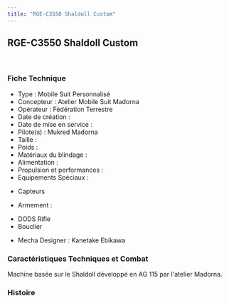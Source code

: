 ```yaml
---
title: "RGE-C3550 Shaldoll Custom"
---
```


RGE-C3550 Shaldoll Custom
-------------------------

 


### Fiche Technique


- Type : Mobile Suit Personnalisé  
- Concepteur : Atelier Mobile Suit Madorna  
- Opérateur : Fédération Terrestre  
- Date de création :   
- Date de mise en service :   
- Pilote(s) : Mukred Madorna  
- Taille :   
- Poids :   
- Matériaux du blindage :   
- Alimentation :   
- Propulsion et performances :   
- Equipements Spéciaux :


* Capteurs


- Armement :


* DODS Rifle
* Bouclier


- Mecha Designer : Kanetake Ebikawa


### Caractéristiques Techniques et Combat


Machine basée sur le Shaldoll développé en AG 115 par l'atelier Madorna.


### Histoire


 

